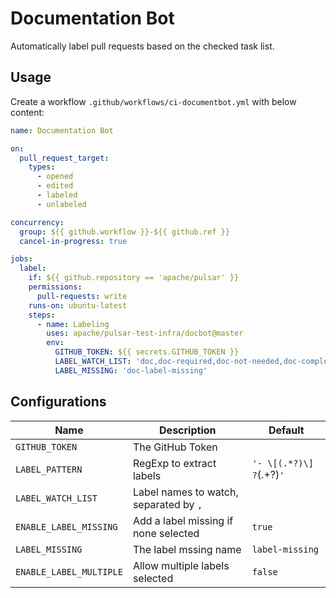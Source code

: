 # Documentation Bot 

Automatically label pull requests based on the checked task list.

## Usage

Create a workflow `.github/workflows/ci-documentbot.yml` with below content:

```yaml
name: Documentation Bot

on:
  pull_request_target:
    types:
      - opened
      - edited
      - labeled
      - unlabeled

concurrency:
  group: ${{ github.workflow }}-${{ github.ref }}
  cancel-in-progress: true

jobs:
  label:
    if: ${{ github.repository == 'apache/pulsar' }}
    permissions:
      pull-requests: write
    runs-on: ubuntu-latest
    steps:
      - name: Labeling
        uses: apache/pulsar-test-infra/docbot@master
        env:
          GITHUB_TOKEN: ${{ secrets.GITHUB_TOKEN }}
          LABEL_WATCH_LIST: 'doc,doc-required,doc-not-needed,doc-complete'
          LABEL_MISSING: 'doc-label-missing'
```

## Configurations

| Name                    | Description                            | Default                   |
| ----------------------- |----------------------------------------| ------------------------- |
| `GITHUB_TOKEN`          | The GitHub Token                       | &nbsp;                   |
| `LABEL_PATTERN`         | RegExp to extract labels               | `'- \[(.*?)\] ?`(.+?)`' ` |
| `LABEL_WATCH_LIST`      | Label names to watch, separated by `,` | &nbsp; |
| `ENABLE_LABEL_MISSING`  | Add a label missing if none selected   | `true`                    |
| `LABEL_MISSING`         | The label mssing name                  | `label-missing` |
| `ENABLE_LABEL_MULTIPLE` | Allow multiple labels selected         | `false`                   |